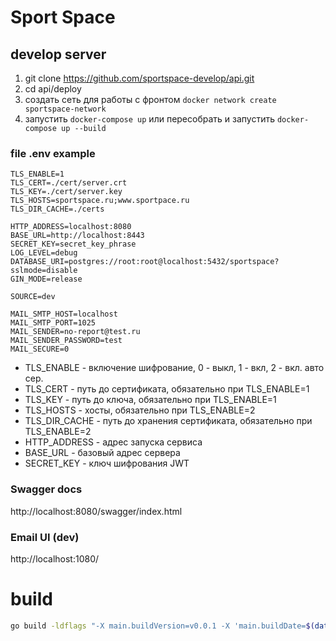 # Sport Space

## develop server
1. git clone https://github.com/sportspace-develop/api.git
2. cd api/deploy
3. создать сеть для работы с фронтом ```docker network create sportspace-network```
4. запустить ```docker-compose up``` или пересобрать и запустить ```docker-compose up --build```

### file .env example
```text
TLS_ENABLE=1
TLS_CERT=./cert/server.crt
TLS_KEY=./cert/server.key
TLS_HOSTS=sportspace.ru;www.sportpace.ru
TLS_DIR_CACHE=./certs

HTTP_ADDRESS=localhost:8080
BASE_URL=http://localhost:8443
SECRET_KEY=secret_key_phrase
LOG_LEVEL=debug
DATABASE_URI=postgres://root:root@localhost:5432/sportspace?sslmode=disable
GIN_MODE=release

SOURCE=dev

MAIL_SMTP_HOST=localhost
MAIL_SMTP_PORT=1025
MAIL_SENDER=no-report@test.ru
MAIL_SENDER_PASSWORD=test
MAIL_SECURE=0
```

* TLS_ENABLE - включение шифрование, 0 - выкл, 1 - вкл, 2 - вкл. авто сер.
* TLS_CERT - путь до сертификата, обязательно при TLS_ENABLE=1
* TLS_KEY - путь до ключа, обязательно при TLS_ENABLE=1
* TLS_HOSTS - хосты, обязательно при TLS_ENABLE=2
* TLS_DIR_CACHE - путь до хранения сертификата, обязательно при TLS_ENABLE=2
* HTTP_ADDRESS - адрес запуска сервиса
* BASE_URL - базовый адрес сервера
* SECRET_KEY - ключ шифрования JWT



### Swagger docs
http://localhost:8080/swagger/index.html

### Email UI (dev)
http://localhost:1080/

# build
```bash
go build -ldflags "-X main.buildVersion=v0.0.1 -X 'main.buildDate=$(date +'%Y/%m/%d %H:%M:%S')' -X 'main.buildCommit=$(git show --oneline -s)'" ./cmd/sportspace/sportspace.go
```